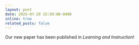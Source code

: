 ```yaml
---
layout: post
date: 2025-07-29 15:59:00-0400
inline: true
related_posts: false
---
```


Our new paper has been published in <i>Learning and Instruction</i>!